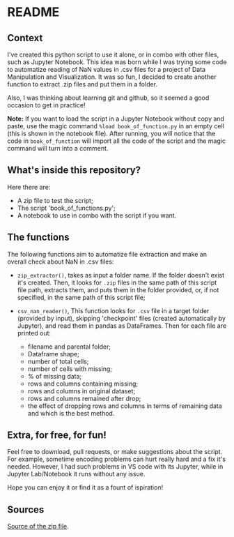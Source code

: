 # README

## Context 
I've created this python script to use it alone, or in combo with other files, such as Jupyter Notebook. This idea was born while I was trying some code to automatize reading of NaN values in .csv files for a project of Data Manipulation and Visualization. It was so fun, I decided to create another function to extract .zip files and put them in a folder.  

Also, I was thinking about learning git and github, so it seemed a good occasion to get in practice!  

**Note:** If you want to load the script in a Jupyter Notebook without copy and paste, use the magic command `%load book_of_function.py` in an empty cell (this is shown in the notebook file). After running, you will notice that the code in `book_of_function` will import all the code of the script and the magic command will turn into a comment.  

## What's inside this repository? 
Here there are:

- A zip file to test the script;
- The script 'book_of_functions.py';
- A notebook to use in combo with the script if you want.

## The functions

The following functions aim to automatize file extraction and make an overall check about NaN in .csv files:

- `zip_extractor()`, takes as input a folder name. If the folder doesn't exist it's created. Then, it looks for `.zip` files in the same path of this script file path, extracts them, and puts them in the folder provided, or, if not specified, in the same path of this script file;
- `csv_nan_reader()`, This function looks for `.csv` file in a target folder (provided by input), skipping 'checkpoint' files (created automatically by Jupyter), and read them in pandas as DataFrames. Then for each file are printed out: 

	- filename and parental folder;
	- Dataframe shape;
	- number of total cells;
	- number of cells with missing;
	- % of missing data;
	- rows and columns containing missing;
	- rows and columns in original dataset;
	- rows and columns remained after drop;
	- the effect of dropping rows and columns in terms of remaining data and which is the best method.

## Extra, for free, for fun! 
Feel free to download, pull requests, or make suggestions about the script. For example, sometime encoding problems can hurt really hard and a fix it's needed. However, I had such problems in VS code with its Jupyter, while in Jupyter Lab/Notebook it runs without any issue.

Hope you can enjoy it or find it as a fount of ispiration!   

## Sources
[Source of the zip file](https://www.kaggle.com/datasets/gsutters/the-human-freedom-index). 
